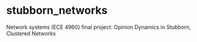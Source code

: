 # stubborn_networks
Network systems (ECE 4960) final project: Opinion Dynamics in Stubborn, Clustered Networks
